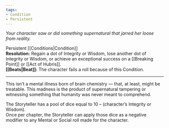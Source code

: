 ```yaml
---
tags:
- Condition
- Persistent
---
```


_Your character saw or did something supernatural that jarred her loose from reality._

Persistent [[Conditions|Condition]]\
**Resolution:** Regain a dot of Integrity or Wisdom, lose another dot of Integrity or Wisdom, or achieve an exceptional success on a [[Breaking Point]] or [[Act of Hubris]].\
**[[Beats|Beat]]:** The character fails a roll because of this Condition.

---

This isn’t a mental illness born of brain chemistry — that, at least, might be treatable. This madness is the product of supernatural tampering or witnessing something that humanity was never meant to comprehend.

The Storyteller has a pool of dice equal to 10 – (character’s Integrity or Wisdom).\
Once per chapter, the Storyteller can apply those dice as a negative modifier to any Mental or Social roll made for the character.
